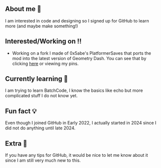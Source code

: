 ## About me 🔎
I am interested in code and designing so I signed up for GitHub to learn more (and maybe make something!)

## Interested/Working on ‼️
- Working on a fork I made of 0x5abe's PlatformerSaves that ports the mod into the latest version of Geometry Dash. You can see that by clicking [here](https://github.com/IamkeeDEV/PlatformerSaves2.207) or viewing my pins.

## Currently learning 🏫
I am trying to learn BatchCode, I know the basics like echo but more complicated stuff I do not know yet.

## Fun fact 💡
Even though I joined GitHub in Early 2022, I actually started in 2024 since I did not do anything until late 2024.

## Extra 🎁
If you have any tips for GitHub, it would be nice to let me know about it since I am still very much new to this.

<!--
**IamkeeDEV/IamkeeDEV** is a ✨ _special_ ✨ repository because its `README.md` (this file) appears on your GitHub profile.

Here are some ideas to get you started:

- 🔭 I’m currently working on ...
- 🌱 I’m currently learning ...
- 👯 I’m looking to collaborate on ...
- 🤔 I’m looking for help with ...
- 💬 Ask me about ...
- 📫 How to reach me: ...
- 😄 Pronouns: ...
- ⚡ Fun fact: ...
-->
